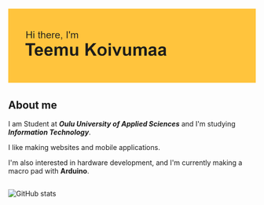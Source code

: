 ![Header Image](https://github.com/Teemukoivumaa/Teemukoivumaa/blob/master/header.png)

## About me
<p>I am Student at <b><em>Oulu University of Applied Sciences</em></b> and I'm studying <b><em>Information Technology</em></b>.</p>

<p>I like making websites and mobile applications.</p>
<p>I'm also interested in hardware development, and I'm currently making a macro pad with <b>Arduino</b>. </p>

##
![GitHub stats](https://github-readme-stats.vercel.app/api?username=Teemukoivumaa&show_icons=true)  

<!--
**Teemukoivumaa/Teemukoivumaa** is a ✨ _special_ ✨ repository because its `README.md` (this file) appears on your GitHub profile.

~Hello curious stranger~ 

- 🔭 I’m currently working on ...
- 🌱 I’m currently learning ...
- 👯 I’m looking to collaborate on ...
- 🤔 I’m looking for help with ...
- 💬 Ask me about ...
- 📫 How to reach me: ...
- 😄 Pronouns: ...
- ⚡ Fun fact: ...
-->
